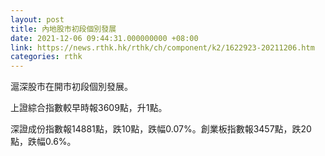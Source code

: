 ```yaml
---
layout: post
title: 內地股市初段個別發展
date: 2021-12-06 09:44:31.000000000 +08:00
link: https://news.rthk.hk/rthk/ch/component/k2/1622923-20211206.htm
categories: rthk
---
```


滬深股市在開市初段個別發展。

上證綜合指數較早時報3609點，升1點。

深證成份指數報14881點，跌10點，跌幅0.07%。創業板指數報3457點，跌20點，跌幅0.6%。
